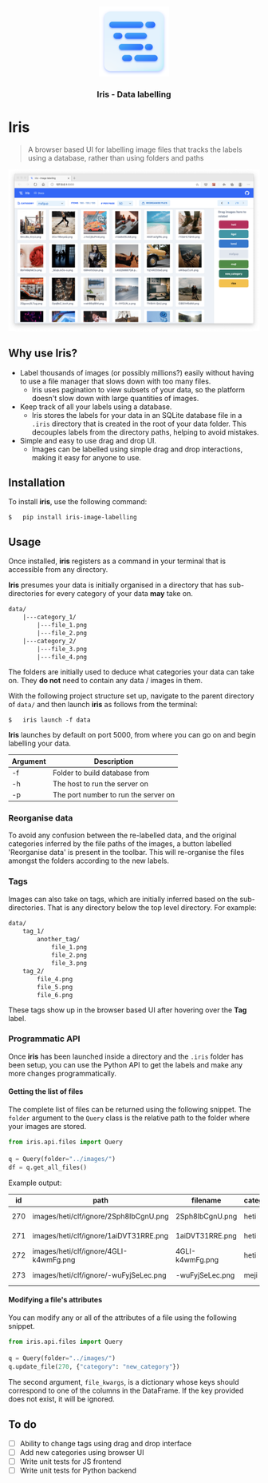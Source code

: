 <p align="center">
  <img height="140" width="140" src="https://github.com/ismailuddin/iris/raw/master/artwork/iris-logo.png">
  <h3 align="center">Iris - Data labelling</h3>
</p>

# Iris
> A browser based UI for labelling image files that tracks the labels using a database, rather than using folders and paths

![Iris](https://github.com/ismailuddin/iris/raw/master/artwork/iris_preview.png)

## Why use Iris?
* Label thousands of images (or possibly millions?) easily without having to use a file manager that slows down with too many files.
  * Iris uses pagination to view subsets of your data, so the platform doesn't slow down with large quantities of images.
* Keep track of all your labels using a database.
  * Iris stores the labels for your data in an SQLite database file in a `.iris` directory that is created in the root of your data folder. This decouples labels from the directory paths, helping to avoid mistakes.
* Simple and easy to use drag and drop UI.
  * Images can be labelled using simple drag and drop interactions, making it easy for anyone to use.

## Installation
To install **iris**, use the following command:

```shell
$   pip install iris-image-labelling
```

## Usage
Once installed, **iris** registers as a command in your terminal that is accessible from any directory. 

**Iris** presumes your data is initially organised in a directory that has sub-directories for every category of your data **may** take on.

```
data/
    |---category_1/
        |---file_1.png
        |---file_2.png
    |---category_2/
        |---file_3.png
        |---file_4.png
```

The folders are initially used to deduce what categories your data can take on. They **do not** need to contain any data / images in them.

With the following project structure set up, navigate to the parent directory of `data/` and then launch **iris** as follows from the terminal:


```shell
$   iris launch -f data
```

**Iris** launches by default on port 5000, from where you can go on and begin labelling your data.

Argument | Description
--|--
-f | Folder to build database from
-h | The host to run the server on
-p | The port number to run the server on

### Reorganise data
To avoid any confusion between the re-labelled data, and the original categories inferred by the file paths of the images, a button labelled 'Reorganise data' is present in the toolbar.
This will re-organise the files amongst the folders according to the new labels.


### Tags
Images can also take on tags, which are initially inferred based on the sub-directories. That is any directory below the top level directory. For example:

```
data/
    tag_1/
        another_tag/
            file_1.png
            file_2.png
            file_3.png
    tag_2/
        file_4.png
        file_5.png
        file_6.png
```

These tags show up in the browser based UI after hovering over the **Tag** label.

### Programmatic API
Once **iris** has been launched inside a directory and the `.iris` folder has been
setup, you can use the Python API to get the labels and make any more changes
programmatically.

#### Getting the list of files
The complete list of files can be returned using the following snippet. The `folder` argument to the `Query` class is the relative path to the folder where your images are stored.

```python
from iris.api.files import Query

q = Query(folder="../images/")
df = q.get_all_files()
```

Example output:

id |	path |	filename |	category |	tags
--|--|--|--|--|
270 |	images/heti/clf/ignore/2Sph8IbCgnU.png |	2Sph8IbCgnU.png	|heti |	[clf, ignore]
271 |	images/heti/clf/ignore/1aiDVT31RRE.png |	1aiDVT31RRE.png	|heti |	[clf, ignore]
272 |	images/heti/clf/ignore/4GLI-k4wmFg.png |	4GLI-k4wmFg.png	|heti |	[clf, ignore]
273 |	images/heti/clf/ignore/-wuFyjSeLec.png |	-wuFyjSeLec.png	|meji |	[clf, ignore]

#### Modifying a file's attributes
You can modify any or all of the attributes of a file using the following snippet.

```python
from iris.api.files import Query

q = Query(folder="../images/")
q.update_file(270, {"category": "new_category"})
```

The second argument, `file_kwargs`, is a dictionary whose keys should correspond to one of the columns in the DataFrame. If the key provided does not exist, it will be ignored.

## To do
- [ ] Ability to change tags using drag and drop interface
- [ ] Add new categories using browser UI
- [ ] Write unit tests for JS frontend
- [ ] Write unit tests for Python backend